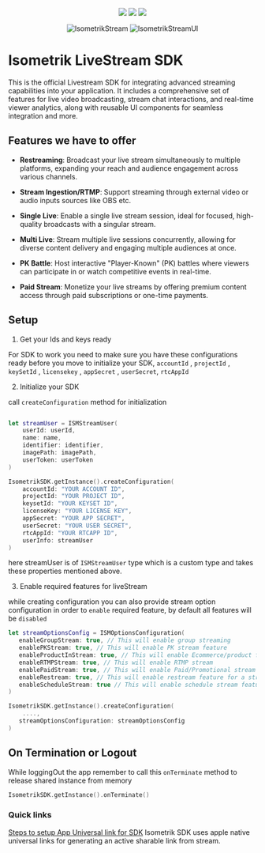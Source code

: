 
<p align="center">
  <a href="https://www.swift.org/package-manager/"><img src="https://img.shields.io/badge/SPM-compatible-darkgreen?style=flat-square"/></a>
   <a href="https://getstream.io/chat/docs/sdk/ios/"><img src="https://img.shields.io/badge/iOS-15%2B-lightblue?style=flat-square" /></a>
  <a href="https://swift.org"><img src="https://img.shields.io/badge/Swift-5.5%2B-orange.svg?style=flat-square" /></a>
</p>

<p align="center">
  <img id="stream-label" alt="IsometrikStream" src="https://img.shields.io/badge/IsometrikStream-509KB-blue?style=flat-square"/>
  <img id="stream-ui-label" alt="IsometrikStreamUI" src="https://img.shields.io/badge/IsometrikStreamUI-9.7MB-blue?style=flat-square"/>
</p>

# Isometrik LiveStream SDK

This is the official Livestream SDK for integrating advanced streaming capabilities into your application. It includes a comprehensive set of features for live video broadcasting, stream chat interactions, and real-time viewer analytics, along with reusable UI components for seamless integration and more.

## Features we have to offer

- **Restreaming**: Broadcast your live stream simultaneously to multiple platforms, expanding your reach and audience engagement across various channels.

- **Stream Ingestion/RTMP**: Support streaming through external video or audio inputs sources like OBS etc.

- **Single Live**: Enable a single live stream session, ideal for focused, high-quality broadcasts with a singular stream.

- **Multi Live**: Stream multiple live sessions concurrently, allowing for diverse content delivery and engaging multiple audiences at once.

- **PK Battle**: Host interactive "Player-Known" (PK) battles where viewers can participate in or watch competitive events in real-time.

- **Paid Stream**: Monetize your live streams by offering premium content access through paid subscriptions or one-time payments.


## Setup

1. Get your Ids and keys ready
   
For SDK to work you need to make sure you have these configurations ready before you move to initialize your SDK, ``accountId`` , ``projectId`` , ``keySetId`` , ``licensekey`` , ``appSecret`` , ``userSecret``, ``rtcAppId``

2. Initialize your SDK

call ``createConfiguration`` method for initialization

```swift

let streamUser = ISMStreamUser(
    userId: userId,
    name: name,
    identifier: identifier,
    imagePath: imagePath,
    userToken: userToken
)

IsometrikSDK.getInstance().createConfiguration(
    accountId: "YOUR ACCOUNT ID",
    projectId: "YOUR PROJECT ID",
    keysetId: "YOUR KEYSET ID",
    licenseKey: "YOUR LICENSE KEY",
    appSecret: "YOUR APP SECRET",
    userSecret: "YOUR USER SECRET",
    rtcAppId: "YOUR RTCAPP ID",
    userInfo: streamUser
)
```

here streamUser is of ``ISMStreamUser`` type which is a custom type and takes these properties mentioned above.

3. Enable required features for liveStream

while creating configuration you can also provide stream option configuration in order to ``enable`` required feature, by default all features will be ``disabled``

```swift
let streamOptionsConfig = ISMOptionsConfiguration(
   enableGroupStream: true, // This will enable group streaming 
   enablePKStream: true, // This will enable PK stream feature
   enableProductInStream: true, // This will enable Ecommerce/product for a stream
   enableRTMPStream: true, // This will enable RTMP stream
   enablePaidStream: true, // This will enable Paid/Promotional stream feature
   enableRestream: true, // This will enable restream feature for a stream
   enableScheduleStream: true // This will enable schedule stream feature
)

IsometrikSDK.getInstance().createConfiguration(
    ....,
   streamOptionsConfiguration: streamOptionsConfig
)
```

## On Termination or Logout

While loggingOut the app remember to call this ``onTerminate`` method to release shared instance from memory

```swift
IsometrikSDK.getInstance().onTerminate()
```

### Quick links
[Steps to setup App Universal link for SDK](./README_DOC/universal_link.md) Isometrik SDK uses apple native universal links for generating an active sharable link from stream.









